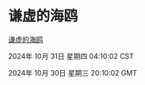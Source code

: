 # 谦虚的海鸥
[谦虚的海鸥](http://219.139.197.74:56308/qxdho/course/base/hotlink/index.php)

2024年 10月 31日 星期四 04:10:02 CST

2024年 10月 30日 星期三 20:10:02 GMT
